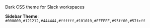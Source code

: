 Dark CSS theme for Slack workspaces

**Sidebar Theme**: `#000000,#121212,#444444,#ffffff,#101010,#FFFFFF,#95ff00,#57fcff`
